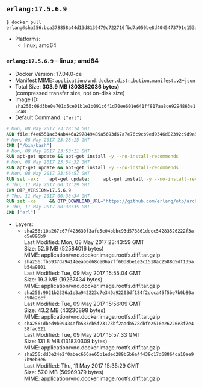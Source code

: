 ## `erlang:17.5.6.9`

```console
$ docker pull erlang@sha256:bca378858a44d13d8139479c722716fbd7a050be8d4045473791e153a9aea8a3
```

-	Platforms:
	-	linux; amd64

### `erlang:17.5.6.9` - linux; amd64

-	Docker Version: 17.04.0-ce
-	Manifest MIME: `application/vnd.docker.distribution.manifest.v2+json`
-	Total Size: **303.9 MB (303882036 bytes)**  
	(compressed transfer size, not on-disk size)
-	Image ID: `sha256:06d3be0e701d5ce01b1e1b091c6f1d70ee601e641ff817aa8ce9294863e15ca8`
-	Default Command: `["erl"]`

```dockerfile
# Mon, 08 May 2017 23:28:14 GMT
ADD file:f4e6551ac34ab446a297849489a5693d67a7e76c9cb9ed9346d82392c9d9a5fe in / 
# Mon, 08 May 2017 23:28:15 GMT
CMD ["/bin/bash"]
# Mon, 08 May 2017 23:53:11 GMT
RUN apt-get update && apt-get install -y --no-install-recommends 		ca-certificates 		curl 		wget 	&& rm -rf /var/lib/apt/lists/*
# Mon, 08 May 2017 23:54:32 GMT
RUN apt-get update && apt-get install -y --no-install-recommends 		bzr 		git 		mercurial 		openssh-client 		subversion 				procps 	&& rm -rf /var/lib/apt/lists/*
# Mon, 08 May 2017 23:56:57 GMT
RUN set -ex; 	apt-get update; 	apt-get install -y --no-install-recommends 		autoconf 		automake 		bzip2 		file 		g++ 		gcc 		imagemagick 		libbz2-dev 		libc6-dev 		libcurl4-openssl-dev 		libdb-dev 		libevent-dev 		libffi-dev 		libgdbm-dev 		libgeoip-dev 		libglib2.0-dev 		libjpeg-dev 		libkrb5-dev 		liblzma-dev 		libmagickcore-dev 		libmagickwand-dev 		libncurses-dev 		libpng-dev 		libpq-dev 		libreadline-dev 		libsqlite3-dev 		libssl-dev 		libtool 		libwebp-dev 		libxml2-dev 		libxslt-dev 		libyaml-dev 		make 		patch 		xz-utils 		zlib1g-dev 				$( 			if apt-cache show 'default-libmysqlclient-dev' 2>/dev/null | grep -q '^Version:'; then 				echo 'default-libmysqlclient-dev'; 			else 				echo 'libmysqlclient-dev'; 			fi 		) 	; 	rm -rf /var/lib/apt/lists/*
# Thu, 11 May 2017 00:32:29 GMT
ENV OTP_VERSION=17.5.6.9
# Thu, 11 May 2017 00:38:34 GMT
RUN set -xe 	&& OTP_DOWNLOAD_URL="https://github.com/erlang/otp/archive/OTP-$OTP_VERSION.tar.gz" 	&& OTP_DOWNLOAD_SHA256="387c612d1bc5ffbc68db7d05c3655804b310facc8bad921a3e0f3391970bc522" 	&& runtimeDeps='libodbc1' 	&& buildDeps='unixodbc-dev' 	&& apt-get update 	&& apt-get install -y --no-install-recommends $runtimeDeps 	&& apt-get install -y --no-install-recommends $buildDeps 	&& curl -fSL -o otp-src.tar.gz "$OTP_DOWNLOAD_URL" 	&& echo "$OTP_DOWNLOAD_SHA256 otp-src.tar.gz" | sha256sum -c - 	&& mkdir -p /usr/src/otp-src 	&& tar -xzf otp-src.tar.gz -C /usr/src/otp-src --strip-components=1 	&& rm otp-src.tar.gz 	&& cd /usr/src/otp-src 	&& ./otp_build autoconf 	&& ./configure 	&& make -j$(nproc) 	&& make install 	&& find /usr/local -name examples | xargs rm -rf 	&& apt-get purge -y --auto-remove $buildDeps 	&& rm -rf /usr/src/otp-src /var/lib/apt/lists/*
# Thu, 11 May 2017 00:38:35 GMT
CMD ["erl"]
```

-	Layers:
	-	`sha256:10a267c67f423630f3afe5e04bbbc93d578861ddcc54283526222f3ad5e895b9`  
		Last Modified: Mon, 08 May 2017 23:43:59 GMT  
		Size: 52.6 MB (52584016 bytes)  
		MIME: application/vnd.docker.image.rootfs.diff.tar.gzip
	-	`sha256:fb5937da9414eeab6d68ce06a7ff60d8be1e2c1518ac2588d5df135ab54a9801`  
		Last Modified: Tue, 09 May 2017 15:55:04 GMT  
		Size: 19.3 MB (19267434 bytes)  
		MIME: application/vnd.docker.image.rootfs.diff.tar.gzip
	-	`sha256:9021b2326a1e3a942223c7e349a92203df184f2dcca45f5be7b0b80ac50e2ccf`  
		Last Modified: Tue, 09 May 2017 15:56:09 GMT  
		Size: 43.2 MB (43230898 bytes)  
		MIME: application/vnd.docker.image.rootfs.diff.tar.gzip
	-	`sha256:dbed9b09434efb583eb5f23173bf2aadb578cbfe2516e26226e3f7e458fac621`  
		Last Modified: Tue, 09 May 2017 15:57:33 GMT  
		Size: 131.8 MB (131830309 bytes)  
		MIME: application/vnd.docker.image.rootfs.diff.tar.gzip
	-	`sha256:dd3e24e2f0abec666ae65b1eded289b5b6a4f439c17d68864ca10ae97b9eb3e6`  
		Last Modified: Thu, 11 May 2017 15:35:29 GMT  
		Size: 57.0 MB (56969379 bytes)  
		MIME: application/vnd.docker.image.rootfs.diff.tar.gzip

